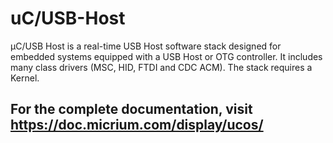 # uC/USB-Host

μC/USB Host is a real-time USB Host software stack designed for embedded systems equipped with a USB Host or OTG controller. It includes many class drivers (MSC, HID, FTDI and CDC ACM). The stack requires a Kernel.

## For the complete documentation, visit https://doc.micrium.com/display/ucos/